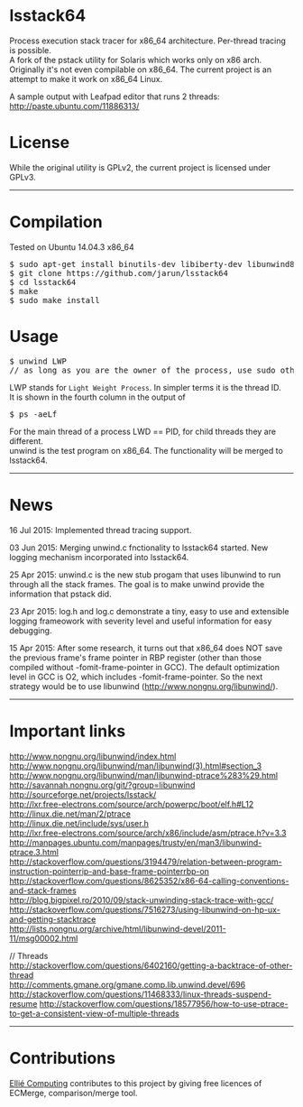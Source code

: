 # lsstack64
Process execution stack tracer for x86_64 architecture. Per-thread tracing is possible.  
A fork of the pstack utility for Solaris which works only on x86 arch. Originally it's not even compilable on x86_64. The current project is an attempt to make it work on x86_64 Linux.  
  
A sample output with Leafpad editor that runs 2 threads: http://paste.ubuntu.com/11886313/
  
# License  
  
While the original utility is GPLv2, the current project is licensed under GPLv3.  

**********
# Compilation
Tested on Ubuntu 14.04.3 x86_64  

<pre>$ sudo apt-get install binutils-dev libiberty-dev libunwind8-dev
$ git clone https://github.com/jarun/lsstack64
$ cd lsstack64
$ make
$ sudo make install</pre>
  
# Usage  
<pre>$ unwind LWP
// as long as you are the owner of the process, use sudo otherwise</pre>

LWP stands for `Light Weight Process`. In simpler terms it is the thread ID.  
It is shown in the fourth column in the output of  
<pre>$ ps -aeLf</pre>
For the main thread of a process LWD == PID, for child threads they are different.  
unwind is the test program on x86_64. The functionality will be merged to lsstack64.
  
**********
# News  

16 Jul 2015: Implemented thread tracing support.

03 Jun 2015: Merging unwind.c fnctionality to lsstack64 started. New logging mechanism incorporated into lsstack64.  

25 Apr 2015: unwind.c is the new stub progam that uses libunwind to run through all the stack frames. The goal is to make unwind provide the information that pstack did.  

23 Apr 2015: log.h and log.c demonstrate a tiny, easy to use and extensible logging frameowork with severity level and useful information for easy debugging.  

15 Apr 2015: After some research, it turns out that x86_64 does NOT save the previous frame's frame pointer in RBP register (other than those compiled without -fomit-frame-pointer in GCC). The default optimization level in GCC is O2, which includes -fomit-frame-pointer. So the next strategy would be to use libunwind (http://www.nongnu.org/libunwind/).  
**********  

# Important links  
http://www.nongnu.org/libunwind/index.html  
http://www.nongnu.org/libunwind/man/libunwind(3).html#section_3  
http://www.nongnu.org/libunwind/man/libunwind-ptrace%283%29.html  
http://savannah.nongnu.org/git/?group=libunwind  
http://sourceforge.net/projects/lsstack/  
http://lxr.free-electrons.com/source/arch/powerpc/boot/elf.h#L12  
http://linux.die.net/man/2/ptrace  
http://linux.die.net/include/sys/user.h  
http://lxr.free-electrons.com/source/arch/x86/include/asm/ptrace.h?v=3.3  
http://manpages.ubuntu.com/manpages/trusty/en/man3/libunwind-ptrace.3.html  
http://stackoverflow.com/questions/3194479/relation-between-program-instruction-pointerrip-and-base-frame-pointerrbp-on  
http://stackoverflow.com/questions/8625352/x86-64-calling-conventions-and-stack-frames  
http://blog.bigpixel.ro/2010/09/stack-unwinding-stack-trace-with-gcc/  
http://stackoverflow.com/questions/7516273/using-libunwind-on-hp-ux-and-getting-stacktrace  
http://lists.nongnu.org/archive/html/libunwind-devel/2011-11/msg00002.html  

  
// Threads  
http://stackoverflow.com/questions/6402160/getting-a-backtrace-of-other-thread  
http://comments.gmane.org/gmane.comp.lib.unwind.devel/696
http://stackoverflow.com/questions/11468333/linux-threads-suspend-resume
http://stackoverflow.com/questions/18577956/how-to-use-ptrace-to-get-a-consistent-view-of-multiple-threads
  
**********
# Contributions  
[Ellié Computing](http://www.elliecomputing.com/) contributes to this project by giving free licences of ECMerge, comparison/merge tool.
